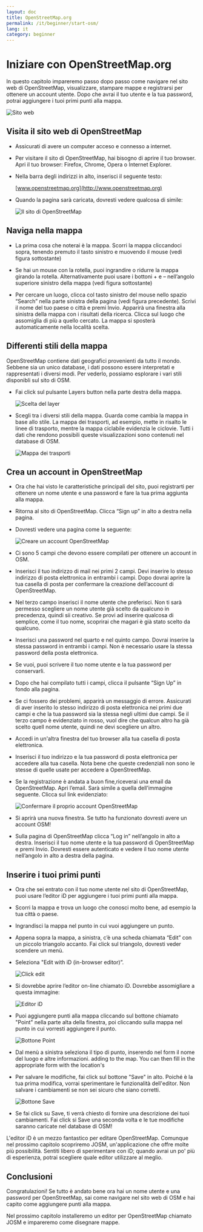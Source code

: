 ```yaml
---
layout: doc
title: OpenStreetMap.org
permalink: /it/beginner/start-osm/
lang: it
category: beginner
---
```


Iniziare con OpenStreetMap.org
==============================

In questo capitolo impareremo passo dopo passo come navigare nel sito
web di OpenStreetMap, visualizzare, stampare mappe e registrarsi per
ottenere un account utente. Dopo che avrai il tuo utente e la tua
password, potrai aggiungere i tuoi primi punti alla mappa.

![Sito web][]

Visita il sito web di OpenStreetMap
-----------------------------------
- Assicurati di avere un computer acceso e connesso a internet.
- Per visitare il sito di OpenStreetMap, hai bisogno di aprire il tuo
    browser. Apri il tuo browser: Firefox, Chrome, Opera o Internet
    Explorer.
- Nella barra degli indirizzi in alto, inserisci il seguente testo:

  [www.openstreetmap.org](http://www.openstreetmap.org)

- Quando la pagina sarà caricata, dovresti vedere qualcosa di simile:

    ![Il sito di OpenStreetMap][]

Naviga nella mappa
------------------

- La prima cosa che noterai è la mappa. Scorri la mappa cliccandoci
    sopra, tenendo premuto il tasto sinistro e muovendo il mouse (vedi
    figura sottostante)
- Se hai un mouse con la rotella, puoi ingrandire o ridurre la mappa
    girando la rotella. Alternativamente puoi usare i bottoni + e –
    nell’angolo superiore sinistro della mappa (vedi figura sottostante)

- Per cercare un luogo, clicca col tasto sinistro del mouse nello
    spazio “Search” nella parte sinistra della pagina (vedi figura
    precedente). Scrivi il nome del tuo paese o città e premi Invio.
    Apparirà una finestra alla sinistra della mappa con i risultati
    della ricerca. Clicca sul luogo che assomiglia di più a quello
    cercato. La mappa si sposterà automaticamente nella località scelta.
   

Differenti stili della mappa
----------------------------
OpenStreetMap contiene dati geografici provenienti da tutto il mondo.
Sebbene sia un unico database, i dati possono essere interpretati e rappresentati 
i diversi modi. Per vederlo, possiamo esplorare i vari stili disponibli sul sito di OSM.


-   Fai click sul pulsante Layers button nella parte destra della mappa.

    ![Scelta del layer][]

-   Scegli tra i diversi stili della mappa. Guarda come cambia la mappa in base allo stile.
    La mappa dei trasporti, ad esempio, mette in risalto le linee di trasporto, mentre 
    la mappa ciclabile evidenzia le ciclovie. Tutti i dati che rendono possibili queste
     visualizzazioni sono contenuti nel database di OSM. 


    ![Mappa dei trasporti][]

Crea un account in OpenStreetMap
--------------------------------

- Ora che hai visto le caratteristiche principali del sito, puoi
    registrarti per ottenere un nome utente e una password e fare la tua
    prima aggiunta alla mappa.
- Ritorna al sito di OpenStreetMap. Clicca “Sign up” in alto a destra
    nella pagina.
- Dovresti vedere una pagina come la seguente:

    ![Creare un account OpenStreetMap][]

- Ci sono 5 campi che devono essere compilati per ottenere un account
    in OSM.
- Inserisci il tuo indirizzo di mail nei primi 2 campi. Devi inserire
    lo stesso indirizzo di posta elettronica in entrambi i campi. Dopo
    dovrai aprire la tua casella di posta per confermare la creazione
    dell’account di OpenStreetMap.
- Nel terzo campo inserisci il nome utente che preferisci. Non ti sarà
    permesso scegliere un nome utente già scelto da qualcuno in
    precedenza, quindi sii creativo. Se provi ad inserire qualcosa di
    semplice, come il tuo nome, scoprirai che magari è già stato scelto
    da qualcuno.
- Inserisci una password nel quarto e nel quinto campo. Dovrai
    inserire la stessa password in entrambi i campi. Non è necessario
    usare la stessa password della posta elettronica.
- Se vuoi, puoi scrivere il tuo nome utente e la tua password per
    conservarli.
- Dopo che hai compilato tutti i campi, clicca il pulsante “Sign Up”
    in fondo alla pagina.
- Se ci fossero dei problemi, apparirà un messaggio di errore.
    Assicurati di aver inserito lo stesso indirizzo di posta elettronica
    nei primi due campi e che la tua password sia la stessa negli ultimi
    due campi. Se il terzo campo è evidenziato in rosso, vuol dire che
    qualcun altro ha già scelto quell nome utente, quindi ne devi
    scegliere un altro.
- Accedi in un'altra finestra del tuo browser alla tua casella di
    posta elettronica.
- Inserisci il tuo indirizzo e la tua password di posta elettronica
    per accedere alla tua casella. Nota bene che queste credenziali
    non sono le stesse di quelle usate per accedere a OpenStreetMap.
- Se la registrazione è andata a buon fine,riceverai una email da
    OpenStreetMap. Apri l’email. Sarà simile a quella dell’immagine
    seguente. Clicca sul link evidenziato:

    ![Confermare il proprio account OpenStreetMap][]

- Si aprirà una nuova finestra. Se tutto ha funzionato dovresti avere
    un account OSM!
- Sulla pagina di OpenStreetMap clicca “Log in” nell’angolo in alto a
    destra. Inserisci il tuo nome utente e la tua password di
    OpenStreetMap e premi Invio. Dovresti essere autenticato e vedere il
    tuo nome utente nell’angolo in alto a destra della pagina.

Inserire i tuoi primi punti
---------------------------

- Ora che sei entrato con il tuo nome utente nel sito di
    OpenStreetMap, puoi usare l’editor iD per aggiungere i tuoi
    primi punti alla mappa.
- Scorri la mappa e trova un luogo che conosci molto bene, ad esempio
    la tua città o paese.
- Ingrandisci la mappa nel punto in cui vuoi aggiungere un punto.
- Appena sopra la mappa, a sinistra, c’è una scheda chiamata “Edit” con un piccolo triangolo accanto.
    Fai click sul triangolo, dovresti veder scendere un menù.

-   Seleziona "Edit with iD (in-browser editor)”.

    ![Click edit][]

-   Si dovrebbe aprire l’editor on-line chiamato iD. Dovrebbe assomigliare a questa immagine:

    ![Editor iD][]

-   Puoi aggiungere punti alla mappa cliccando sul bottone chiamato "Point" nella parte alta della finestra,
    poi cliccando sulla mappa nel punto in cui vorresti aggiungere il punto.

    ![Bottone Point][]    

-   Dal menù a sinistra seleziona il tipo di punto, inserendo nel form il nome del luogo e altre informazioni.
    adding to the map. You can then fill in the appropriate form with the location's
-   Per salvare le modifiche, fai click sul bottone "Save" in alto. Poiché è la tua prima
    modifica, vorrai sperimentare le funzionalità dell'editor.  Non salvare i cambiamenti se non
    sei sicuro che siano corretti.

    ![Bottone Save][]    

-   Se fai click su Save, ti verrà chiesto di fornire una descrizione dei tuoi cambiamenti.
    Fai click si Save una seconda volta e le tue modifiche saranno caricate nel database di OSM!


<!-- link to iD editor chapter when ready -->


L'editor iD è un mezzo fantastico per editare OpenStreetMap.  Comunque nel prossimo capitolo 
scopriremo JOSM, un'applicazione che offre molte più possibilità.  Sentiti libero di sperimentare 
con iD; quando avrai un po' più di esperienza, potrai scegliere quale editor utilizzare al meglio. 



Conclusioni
-----------

Congratulazioni! Se tutto è andato bene ora hai un nome utente e una
password per OpenStreetMap, sai come navigare nel sito web di OSM e hai
capito come aggiungere punti alla mappa.

Nel prossimo capitolo installeremo un editor per OpenStreetMap chiamato
JOSM e impareremo come disegnare mappe.



[Sito web]: /images/en/beginner/02_start-osm/en_beg_02_start-osm_image00_website.png
[Il sito di OpenStreetMap]: /images/en/beginner/02_start-osm/en_beg_02_start-osm_image01_osm-website-main-functions.png
[Mouse navigation]: /images/en/beginner/02_start-osm/en_beg_02_start-osm_image02_mouse-navigation.png
[Search]: /images/en/beginner/02_start-osm/en_beg_02_start-osm_image03_search.png
[Scelta del layer]: /images/en/beginner/02_start-osm/en_beg_02_start-osm_image04_layers.png
[Mappa dei trasporti]: /images/en/beginner/02_start-osm/en_beg_02_start-osm_image05_transport-map.png
[Creare un account OpenStreetMap]: /images/en/beginner/02_start-osm/en_beg_02_start-osm_image06_registering-account.png
[Confermare il proprio account OpenStreetMap]: /images/en/beginner/02_start-osm/en_beg_02_start-osm_image07_confirming-account.png
[Click edit]: /images/en/beginner/02_start-osm/en_beg_02_start-osm_image08_click-edit.png
[Editor iD]: /images/en/beginner/02_start-osm/en_beg_02_start-osm_image09_id-editor.png
[Bottone Point]: /images/en/beginner/02_start-osm/en_beg_02_start-osm_image10_point-button.png
[Bottone Save]: /images/en/beginner/02_start-osm/en_beg_02_start-osm_image11_save-button.png
